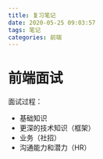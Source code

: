 ```yaml
---
title: 复习笔记
date: 2020-05-25 09:03:57
tags: 笔记
categories: 前端
---
```


# 前端面试

面试过程：
- 基础知识
- 更深的技术知识（框架）
- 业务（社招）
- 沟通能力和潜力（HR）



